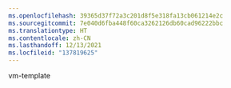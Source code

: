 ```yaml
---
ms.openlocfilehash: 39365d37f72a3c201d8f5e318fa13cb061214e2c
ms.sourcegitcommit: 7e040d6fba448f60ca3262126db60cad96222bbc
ms.translationtype: HT
ms.contentlocale: zh-CN
ms.lasthandoff: 12/13/2021
ms.locfileid: "137819625"
---
```

vm-template
